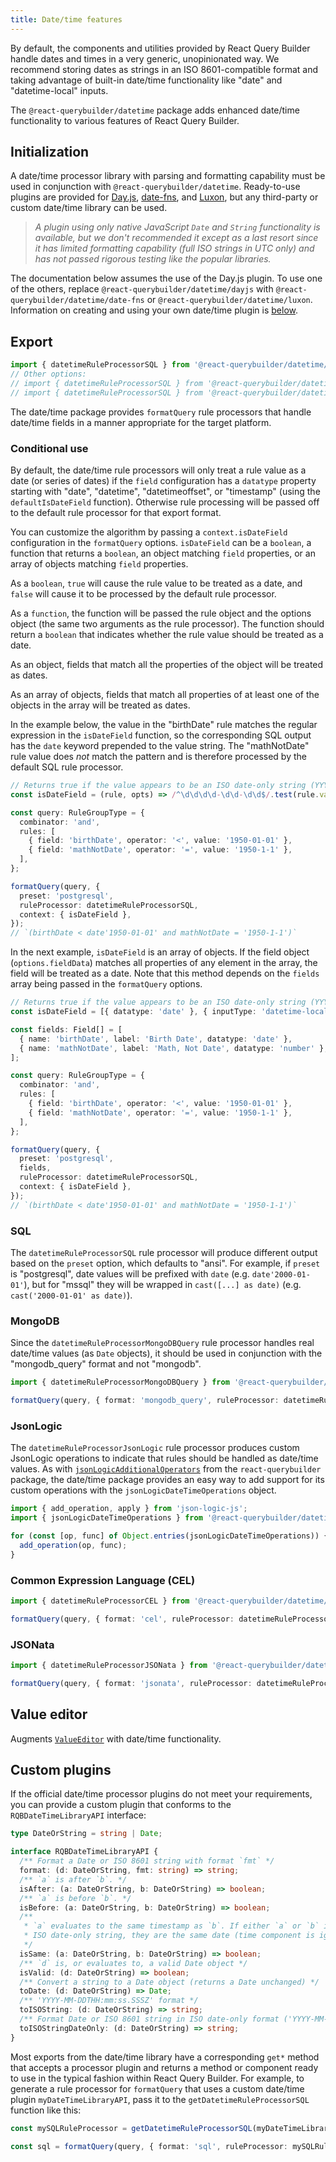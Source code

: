 ```yaml
---
title: Date/time features
---
```


By default, the components and utilities provided by React Query Builder handle dates and times in a very generic, unopinionated way. We recommend storing dates as strings in an ISO 8601-compatible format and taking advantage of built-in date/time functionality like "date" and "datetime-local" inputs.

The `@react-querybuilder/datetime` package adds enhanced date/time functionality to various features of React Query Builder.

## Initialization

A date/time processor library with parsing and formatting capability must be used in conjunction with `@react-querybuilder/datetime`. Ready-to-use plugins are provided for [Day.js](https://day.js.org/), [date-fns](https://date-fns.org/), and [Luxon](https://moment.github.io/luxon/), but any third-party or custom date/time library can be used.

> _A plugin using only native JavaScript `Date` and `String` functionality is available, but we don't recommended it except as a last resort since it has limited formatting capability (full ISO strings in UTC only) and has not passed rigorous testing like the popular libraries._

The documentation below assumes the use of the Day.js plugin. To use one of the others, replace `@react-querybuilder/datetime/dayjs` with `@react-querybuilder/datetime/date-fns` or `@react-querybuilder/datetime/luxon`. Information on creating and using your own date/time plugin is [below](#custom-plugins).

## Export

```ts
import { datetimeRuleProcessorSQL } from '@react-querybuilder/datetime/dayjs';
// Other options:
// import { datetimeRuleProcessorSQL } from '@react-querybuilder/datetime/date-fns';
// import { datetimeRuleProcessorSQL } from '@react-querybuilder/datetime/luxon';
```

The date/time package provides `formatQuery` rule processors that handle date/time fields in a manner appropriate for the target platform.

### Conditional use

By default, the date/time rule processors will only treat a rule value as a date (or series of dates) if the `field` configuration has a `datatype` property starting with "date", "datetime", "datetimeoffset", or "timestamp" (using the `defaultIsDateField` function). Otherwise rule processing will be passed off to the default rule processor for that export format.

You can customize the algorithm by passing a `context.isDateField` configuration in the `formatQuery` options. `isDateField` can be a `boolean`, a function that returns a `boolean`, an object matching `field` properties, or an array of objects matching `field` properties.

As a `boolean`, `true` will cause the rule value to be treated as a date, and `false` will cause it to be processed by the default rule processor.

As a `function`, the function will be passed the rule object and the options object (the same two arguments as the rule processor). The function should return a `boolean` that indicates whether the rule value should be treated as a date.

As an object, fields that match all the properties of the object will be treated as dates.

As an array of objects, fields that match all properties of at least one of the objects in the array will be treated as dates.

In the example below, the value in the "birthDate" rule matches the regular expression in the `isDateField` function, so the corresponding SQL output has the `date` keyword prepended to the value string. The "mathNotDate" rule value does _not_ match the pattern and is therefore processed by the default SQL rule processor.

```ts
// Returns true if the value appears to be an ISO date-only string (YYYY-MM-DD)
const isDateField = (rule, opts) => /^\d\d\d\d-\d\d-\d\d$/.test(rule.value);

const query: RuleGroupType = {
  combinator: 'and',
  rules: [
    { field: 'birthDate', operator: '<', value: '1950-01-01' },
    { field: 'mathNotDate', operator: '=', value: '1950-1-1' },
  ],
};

formatQuery(query, {
  preset: 'postgresql',
  ruleProcessor: datetimeRuleProcessorSQL,
  context: { isDateField },
});
// `(birthDate < date'1950-01-01' and mathNotDate = '1950-1-1')`
```

In the next example, `isDateField` is an array of objects. If the field object (`options.fieldData`) matches all properties of any element in the array, the field will be treated as a date. Note that this method depends on the `fields` array being passed in the `formatQuery` options.

```ts
// Returns true if the value appears to be an ISO date-only string (YYYY-MM-DD)
const isDateField = [{ datatype: 'date' }, { inputType: 'datetime-local' }];

const fields: Field[] = [
  { name: 'birthDate', label: 'Birth Date', datatype: 'date' },
  { name: 'mathNotDate', label: 'Math, Not Date', datatype: 'number' },
];

const query: RuleGroupType = {
  combinator: 'and',
  rules: [
    { field: 'birthDate', operator: '<', value: '1950-01-01' },
    { field: 'mathNotDate', operator: '=', value: '1950-1-1' },
  ],
};

formatQuery(query, {
  preset: 'postgresql',
  fields,
  ruleProcessor: datetimeRuleProcessorSQL,
  context: { isDateField },
});
// `(birthDate < date'1950-01-01' and mathNotDate = '1950-1-1')`
```

### SQL

The `datetimeRuleProcessorSQL` rule processor will produce different output based on the `preset` option, which defaults to "ansi". For example, if `preset` is "postgresql", date values will be prefixed with `date` (e.g. `date'2000-01-01'`), but for "mssql" they will be wrapped in `cast([...] as date)` (e.g. `cast('2000-01-01' as date)`).

### MongoDB

Since the `datetimeRuleProcessorMongoDBQuery` rule processor handles real date/time values (as `Date` objects), it should be used in conjunction with the "mongodb_query" format and not "mongodb".

```ts
import { datetimeRuleProcessorMongoDBQuery } from '@react-querybuilder/datetime/dayjs';

formatQuery(query, { format: 'mongodb_query', ruleProcessor: datetimeRuleProcessorMongoDBQuery });
```

### JsonLogic

The `datetimeRuleProcessorJsonLogic` rule processor produces custom JsonLogic operations to indicate that rules should be handled as date/time values. As with [`jsonLogicAdditionalOperators`](./utils/export#jsonlogic) from the `react-querybuilder` package, the date/time package provides an easy way to add support for its custom operations with the `jsonLogicDateTimeOperations` object.

```ts
import { add_operation, apply } from 'json-logic-js';
import { jsonLogicDateTimeOperations } from '@react-querybuilder/datetime/dayjs';

for (const [op, func] of Object.entries(jsonLogicDateTimeOperations)) {
  add_operation(op, func);
}
```

### Common Expression Language (CEL)

```ts
import { datetimeRuleProcessorCEL } from '@react-querybuilder/datetime/dayjs';

formatQuery(query, { format: 'cel', ruleProcessor: datetimeRuleProcessorCEL });
```

### JSONata

```ts
import { datetimeRuleProcessorJSONata } from '@react-querybuilder/datetime/dayjs';

formatQuery(query, { format: 'jsonata', ruleProcessor: datetimeRuleProcessorJSONata });
```

## Value editor

Augments [`ValueEditor`](./components/valueeditor) with date/time functionality.

## Custom plugins

If the official date/time processor plugins do not meet your requirements, you can provide a custom plugin that conforms to the `RQBDateTimeLibraryAPI` interface:

```ts
type DateOrString = string | Date;

interface RQBDateTimeLibraryAPI {
  /** Format a Date or ISO 8601 string with format `fmt` */
  format: (d: DateOrString, fmt: string) => string;
  /** `a` is after `b`. */
  isAfter: (a: DateOrString, b: DateOrString) => boolean;
  /** `a` is before `b`. */
  isBefore: (a: DateOrString, b: DateOrString) => boolean;
  /**
   * `a` evaluates to the same timestamp as `b`. If either `a` or `b` is an
   * ISO date-only string, they are the same date (time component is ignored).
   */
  isSame: (a: DateOrString, b: DateOrString) => boolean;
  /** `d` is, or evaluates to, a valid Date object */
  isValid: (d: DateOrString) => boolean;
  /** Convert a string to a Date object (returns a Date unchanged) */
  toDate: (d: DateOrString) => Date;
  /** 'YYYY-MM-DDTHH:mm:ss.SSSZ' format */
  toISOString: (d: DateOrString) => string;
  /** Format Date or ISO 8601 string in ISO date-only format ('YYYY-MM-DD') */
  toISOStringDateOnly: (d: DateOrString) => string;
}
```

Most exports from the date/time library have a corresponding `get*` method that accepts a processor plugin and returns a method or component ready to use in the typical fashion within React Query Builder. For example, to generate a rule processor for `formatQuery` that uses a custom date/time plugin `myDateTimeLibraryAPI`, pass it to the `getDatetimeRuleProcessorSQL` function like this:

```ts
const mySQLRuleProcessor = getDatetimeRuleProcessorSQL(myDateTimeLibraryAPI);

const sql = formatQuery(query, { format: 'sql', ruleProcessor: mySQLRuleProcessor });
```
